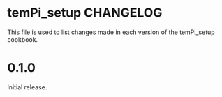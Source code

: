 # temPi_setup CHANGELOG

This file is used to list changes made in each version of the temPi_setup cookbook.

# 0.1.0

Initial release.
